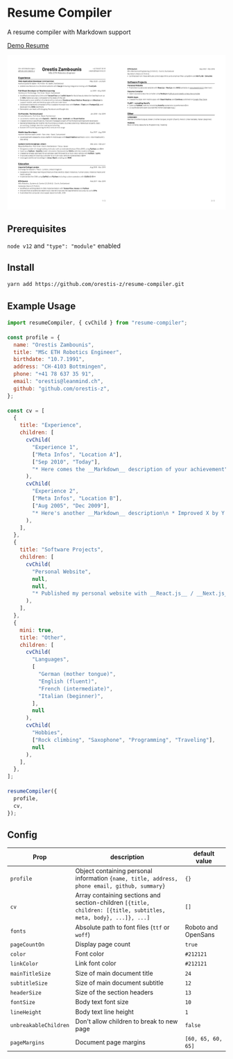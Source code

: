 # Resume Compiler

A resume compiler with Markdown support

[Demo Resume](example/output/Resume_Orestis_Zambounis.pdf)

![alt text](example/output/Resume_Orestis_Zambounis.jpg)

## Prerequisites

`node v12` and `"type": "module"` enabled

## Install

```bash
yarn add https://github.com/orestis-z/resume-compiler.git
```

## Example Usage

```js
import resumeCompiler, { cvChild } from "resume-compiler";

const profile = {
  name: "Orestis Zambounis",
  title: "MSc ETH Robotics Engineer",
  birthdate: "10.7.1991",
  address: "CH-4103 Bottmingen",
  phone: "+41 78 637 35 91",
  email: "orestis@leanmind.ch",
  github: "github.com/orestis-z",
};

const cv = [
  {
    title: "Experience",
    children: [
      cvChild(
        "Experience 1",
        ["Meta Infos", "Location A"],
        ["Sep 2010", "Today"],
        "* Here comes the __Markdown__ description of your achievement"
      ),
      cvChild(
        "Experience 2",
        ["Meta Infos", "Location B"],
        ["Aug 2005", "Dec 2009"],
        "* Here's another __Markdown__ description\n * Improved X by Y by doing Z"
      ),
    ],
  },
  {
    title: "Software Projects",
    children: [
      cvChild(
        "Personal Website",
        null,
        null,
        "* Published my personal website with __React.js__ / __Next.js__ and __AWS__ Lambda on <a href='https://leanmind.ch'>www.leanmind.ch</a> (German)"
      ),
    ],
  },
  {
    mini: true,
    title: "Other",
    children: [
      cvChild(
        "Languages",
        [
          "German (mother tongue)",
          "English (fluent)",
          "French (intermediate)",
          "Italian (beginner)",
        ],
        null
      ),
      cvChild(
        "Hobbies",
        ["Rock climbing", "Saxophone", "Programming", "Traveling"],
        null
      ),
    ],
  },
];

resumeCompiler({
  profile,
  cv,
});
```

## Config

| Prop                  | description                                                                                                      | default value       |
| --------------------- | ---------------------------------------------------------------------------------------------------------------- | ------------------- |
| `profile`             | Object containing personal information `{name, title, address, phone email, github, summary}`                    | `{}`                |
| `cv`                  | Array containing sections and section-children `[{title, children: [{title, subtitles, meta, body}, ...]}, ...]` | `[]`                |
| `fonts`               | Absolute path to font files (`ttf` or `woff`)                                                                    | Roboto and OpenSans |
| `pageCountOn`         | Display page count                                                                                               | `true`              |
| `color`               | Font color                                                                                                       | `#212121`           |
| `linkColor`           | Link font color                                                                                                  | `#212121`           |
| `mainTitleSize`       | Size of main document title                                                                                      | `24`                |
| `subtitleSize`        | Size of main document subtitle                                                                                   | `12`                |
| `headerSize`          | Size of the section headers                                                                                      | `13`                |
| `fontSize`            | Body text font size                                                                                              | `10`                |
| `lineHeight`          | Body text line height                                                                                            | `1`                 |
| `unbreakableChildren` | Don't allow children to break to new page                                                                        | `false`             |
| `pageMargins`         | Document page margins                                                                                            | `[60, 65, 60, 65]`  |
